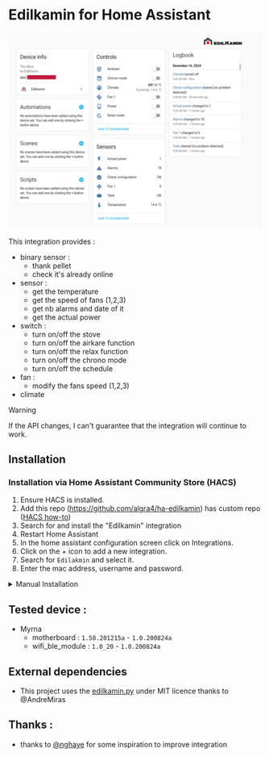 # Edilkamin for Home Assistant

![example_integration](doc/edilkamin.png)

This integration provides :

- binary sensor :
  - thank pellet
  - check it's already online 
- sensor :
  - get the temperature
  - get the speed of fans (1,2,3)
  - get nb alarms and date of it
  - get the actual power 
- switch :
  - turn on/off the stove  
  - turn on/off the airkare function
  - turn on/off the relax function
  - turn on/off the chrono mode
  - turn on/off the schedule
- fan :
  - modify the fans speed (1,2,3)
- climate

> [!WARNING]  
> If the API changes, I can't guarantee that the integration will continue to work.

## Installation

### Installation via Home Assistant Community Store (HACS)
1. Ensure HACS is installed.
1. Add this repo (https://github.com/algra4/ha-edilkamin) has custom repo ([HACS how-to](https://hacs.xyz/docs/faq/custom_repositories))
1. Search for and install the "Edilkamin" integration
2. Restart Home Assistant
3. In the home assistant configuration screen click on Integrations.
4. Click on the + icon to add a new integration.
5. Search for `Edilakmin` and select it.
6. Enter the mac address, username and password.

<details>
  <summary>Manual Installation</summary>
  
  1. Download the latest release.
  2. Extract the files and move the `edilakmin` folder into the path to your custom_components. e.g. /config/custom_components.
  3. Restart Home Assistant
  4. In the home assistant configuration screen click on Integrations.
  5. Click on the + icon to add a new integration.
  6. Search for `Edilakmin` and select it.
  7. Enter the mac address of the stove name and click Submit.
</details>


## Tested device :

- Myrna 
  - motherboard : `1.58.201215a` - `1.0.200824a`
  - wifi_ble_module : `1.0_20` - `1.0.200824a`

## External dependencies

- This project uses the  [edilkamin.py](https://github.com/AndreMiras/edilkamin.py) under MIT licence thanks to @AndreMiras

## Thanks :
- thanks to [@nghaye](https://github.com/nghaye/ha-edilkamin) for some inspiration to improve integration



